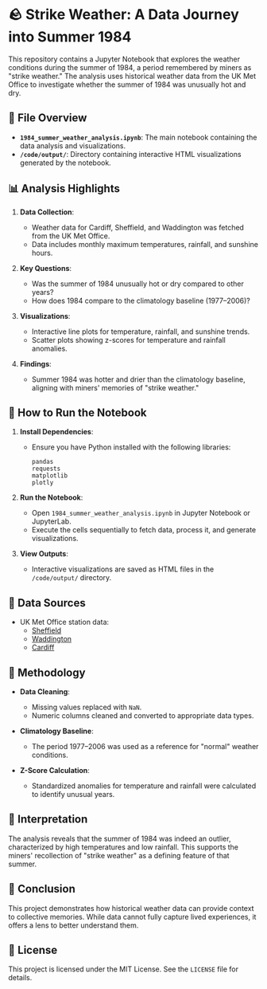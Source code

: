 # 🪨 Strike Weather: A Data Journey into Summer 1984

This repository contains a Jupyter Notebook that explores the weather conditions during the summer of 1984, a period remembered by miners as "strike weather." The analysis uses historical weather data from the UK Met Office to investigate whether the summer of 1984 was unusually hot and dry.

## 📂 File Overview

- **`1984_summer_weather_analysis.ipynb`**: The main notebook containing the data analysis and visualizations.
- **`/code/output/`**: Directory containing interactive HTML visualizations generated by the notebook.

## 📊 Analysis Highlights

1. **Data Collection**:
   - Weather data for Cardiff, Sheffield, and Waddington was fetched from the UK Met Office.
   - Data includes monthly maximum temperatures, rainfall, and sunshine hours.

2. **Key Questions**:
   - Was the summer of 1984 unusually hot or dry compared to other years?
   - How does 1984 compare to the climatology baseline (1977–2006)?

3. **Visualizations**:
   - Interactive line plots for temperature, rainfall, and sunshine trends.
   - Scatter plots showing z-scores for temperature and rainfall anomalies.

4. **Findings**:
   - Summer 1984 was hotter and drier than the climatology baseline, aligning with miners' memories of "strike weather."

## 🚀 How to Run the Notebook

1. **Install Dependencies**:
   - Ensure you have Python installed with the following libraries:
     ```
     pandas
     requests
     matplotlib
     plotly
     ```

2. **Run the Notebook**:
   - Open `1984_summer_weather_analysis.ipynb` in Jupyter Notebook or JupyterLab.
   - Execute the cells sequentially to fetch data, process it, and generate visualizations.

3. **View Outputs**:
   - Interactive visualizations are saved as HTML files in the `/code/output/` directory.

## 📂 Data Sources

- UK Met Office station data:
  - [Sheffield](https://www.metoffice.gov.uk/pub/data/weather/uk/climate/stationdata/sheffielddata.txt)
  - [Waddington](https://www.metoffice.gov.uk/pub/data/weather/uk/climate/stationdata/waddingtondata.txt)
  - [Cardiff](https://www.metoffice.gov.uk/pub/data/weather/uk/climate/stationdata/cardiffdata.txt)

## 🧭 Methodology

- **Data Cleaning**:
  - Missing values replaced with `NaN`.
  - Numeric columns cleaned and converted to appropriate data types.

- **Climatology Baseline**:
  - The period 1977–2006 was used as a reference for "normal" weather conditions.

- **Z-Score Calculation**:
  - Standardized anomalies for temperature and rainfall were calculated to identify unusual years.

## 📖 Interpretation

The analysis reveals that the summer of 1984 was indeed an outlier, characterized by high temperatures and low rainfall. This supports the miners' recollection of "strike weather" as a defining feature of that summer.

## 🎤 Conclusion

This project demonstrates how historical weather data can provide context to collective memories. While data cannot fully capture lived experiences, it offers a lens to better understand them.

## 📜 License

This project is licensed under the MIT License. See the `LICENSE` file for details.
